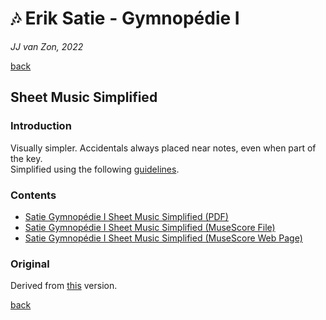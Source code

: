 🎶 Erik Satie - Gymnopédie Ⅰ
============================

*JJ van Zon, 2022*

[back](../README.md)

Sheet Music Simplified
----------------------

### Introduction

Visually simpler. Accidentals always placed near notes, even when part of the key.  
Simplified using the following [guidelines](https://jjvanzon.github.io/Piano-Playing-Docs/methods/sheet-music-simplification.html).

### Contents

- [Satie Gymnopédie Ⅰ Sheet Music Simplified (PDF)](satie-gymnopedie-1-sheet-music-simplified.pdf)
- [Satie Gymnopédie Ⅰ Sheet Music Simplified (MuseScore File)](satie-gymnopedie-1-sheet-music-simplified.mscz)
- [Satie Gymnopédie Ⅰ Sheet Music Simplified (MuseScore Web Page)](https://musescore.com/user/42589871/scores/7719923)

### Original

Derived from [this](https://jjvanzon.github.io/Piano-Playing-Docs/satie-gymnopedie-1/sheet-music/README.html) version.

[back](../README.md)